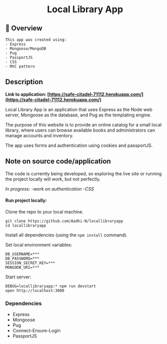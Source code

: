 <h1 align="center">
  Local Library App
</h1>

##  :closed_book: Overview

    This app was created using:
    - Express
    - Mongoose/MongoDB
    - Pug
    - PassportJS
    - CSS
    - MVC pattern

    
## Description
**Link to application: [https://safe-citadel-71112.herokuapp.com/](https://safe-citadel-71112.herokuapp.com/)**

Local Library App is an application that uses Express as the Node web server, Mongoose as the database, and Pug as the templating engine. 

The purpose of this website is to provide an online catalog for a small local library, where users can browse available books and administrators can manage accounts and inventory. 

The app uses forms and authentication using cookies and passportJS.

## Note on source code/application 

The code is currently being developed, so exploring the live site or running the project locally will work, but not perfectly. 

*In progress:*
    *-work on authentication*
    *-CSS*


#### Run project locally:
Clone the repo to your local machine.
```
git clone https://github.com/Aadhi-N/locallibraryapp
cd locallibraryapp
```

Install all dependencies (using the `npm install` command).

Set local environment variables:
```
DB_USERNAME=***
DB_PASSWORD=***
SESSION_SECRET_KEY=***
MONGODB_URI=***
```
Start server:
```
DEBUG=locallibraryapp:* npm run devstart
open http://localhost:3000

```

### Dependencies

* Express
* Mongoose
* Pug
* Connect-Ensure-Login
* PassportJS


